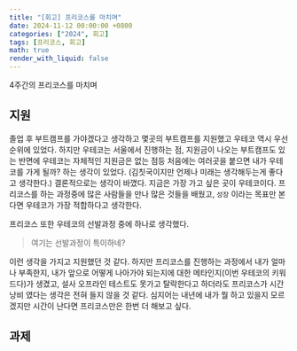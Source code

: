 ```yaml
---
title: "[회고] 프리코스를 마치며"
date: 2024-11-12 00:00:00 +0800
categories: ["2024", 회고]
tags: [프리코스, 회고]
math: true
render_with_liquid: false
---
```

4주간의 프리코스를 마치며

## 지원

졸업 후 부트캠프를 가야겠다고 생각하고 몇곳의 부트캠프를 지원했고 우테코 역시 우선순위에 있었다. 하지만 우테코는 서울에서 진행하는 점, 지원금이 나오는 부트캠프도 있는 반면에 우테코는 자체적인 지원금은 없는 점등 처음에는 여러곳을 붙으면 내가 우테코를 가게 될까? 하는 생각이 있었다. (김칫국이지만 언제나 미래는 생각해두는게 좋다고 생각한다.) 결론적으로는 생각이 바꼈다. 지금은 가장 가고 싶은 곳이 우테코이다. 프리코스를 하는 과정중에 많은 사람들을 만나 많은 것들을 배웠고, ```성장``` 이라는 목표만 본다면 우테코가 가장 적합하다고 생각한다.

프리코스 또한 우테코의 선발과정 중에 하나로 생각했다.
> 여기는 선발과정이 특이하네?

이런 생각을 가지고 지원했던 것 같다. 하지만 프리코스를 진행하는 과정에서 내가 얼마나 부족한지, 내가 앞으로 어떻게 나아가야 되는지에 대한 메타인지(이번 우테코의 키워드다)가 생겼고, 설사 오프라인 테스트도 못가고 탈락한다고 하더라도 프리코스가 시간낭비 였다는 생각은 전혀 들지 않을 것 같다. 심지어는 내년에 내가 뭘 하고 있을지 모르겠지만 시간이 난다면 프리코스만은 한번 더 해보고 싶다.

## 과제

